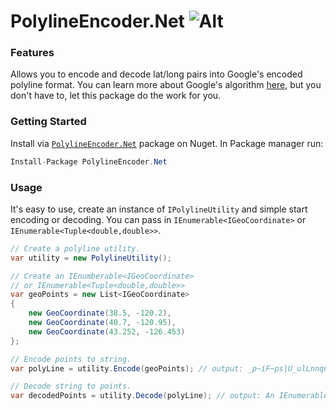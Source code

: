 # PolylineEncoder.Net ![Alt](https://ci.appveyor.com/api/projects/status/github/alexframe/polylineencoder.net?branch=master&svg=true&retina=true "Build status")

### Features
Allows you to encode and decode lat/long pairs into Google's encoded polyline format. You can learn more about Google's algorithm [here][1], but you don't have to, let this package do the work for you.

### Getting Started
Install via [`PolylineEncoder.Net`][2] package on Nuget. In Package manager run:

````csharp
Install-Package PolylineEncoder.Net
````

### Usage
It's easy to use, create an instance of `IPolylineUtility` and simple start encoding or decoding. You can pass in `IEnumerable<IGeoCoordinate>` or `IEnumerable<Tuple<double,double>>`.

```csharp
// Create a polyline utility.
var utility = new PolylineUtility();

// Create an IEnumberable<IGeoCoordinate>
// or IEnumerable<Tuple<double,double>>
var geoPoints = new List<IGeoCoordinate>
{
    new GeoCoordinate(38.5, -120.2),
    new GeoCoordinate(40.7, -120.95),
    new GeoCoordinate(43.252, -126.453)
};

// Encode points to string.
var polyLine = utility.Encode(geoPoints); // output: _p~iF~ps|U_ulLnnqC_mqNvxq`@

// Decode string to points.
var decodedPoints = utility.Decode(polyLine); // output: An IEnumerable<IGeoCoorindate> equal to geoPoints.
```

  [1]: https://developers.google.com/maps/documentation/utilities/polylinealgorithm
  [2]: https://www.nuget.org/packages/PolylineEncoder.Net
